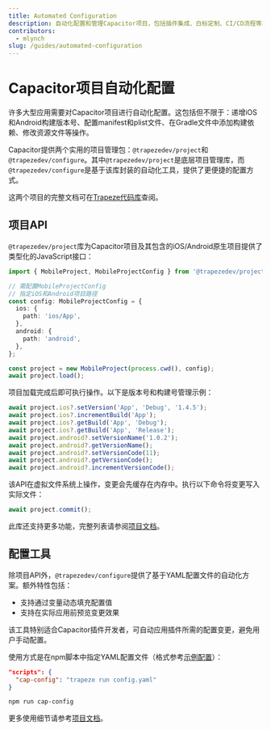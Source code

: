 ```yaml
---
title: Automated Configuration
description: 自动化配置和管理Capacitor项目，包括插件集成、白标定制、CI/CD流程等场景。
contributors:
  - mlynch
slug: /guides/automated-configuration
---
```


# Capacitor项目自动化配置

许多大型应用需要对Capacitor项目进行自动化配置。这包括但不限于：递增iOS和Android构建版本号、配置manifest和plist文件、在Gradle文件中添加构建依赖、修改资源文件等操作。

Capacitor提供两个实用的项目管理包：`@trapezedev/project`和`@trapezedev/configure`。其中`@trapezedev/project`是底层项目管理库，而`@trapezedev/configure`是基于该库封装的自动化工具，提供了更便捷的配置方式。

这两个项目的完整文档可在[Trapeze代码库](https://github.com/ionic-team/trapeze)查阅。

## 项目API

`@trapezedev/project`库为Capacitor项目及其包含的iOS/Android原生项目提供了类型化的JavaScript接口：

```typescript
import { MobileProject, MobileProjectConfig } from '@trapezedev/project';

// 需配置MobileProjectConfig
// 指定iOS和Android项目路径
const config: MobileProjectConfig = {
  ios: {
    path: 'ios/App',
  },
  android: {
    path: 'android',
  },
};

const project = new MobileProject(process.cwd(), config);
await project.load();
```

项目加载完成后即可执行操作。以下是版本号和构建号管理示例：

```typescript
await project.ios?.setVersion('App', 'Debug', '1.4.5');
await project.ios?.incrementBuild('App');
await project.ios?.getBuild('App', 'Debug');
await project.ios?.getBuild('App', 'Release');
await project.android?.setVersionName('1.0.2');
await project.android?.getVersionName();
await project.android?.setVersionCode(11);
await project.android?.getVersionCode();
await project.android?.incrementVersionCode();
```

该API在虚拟文件系统上操作，变更会先缓存在内存中。执行以下命令将变更写入实际文件：

```typescript
await project.commit();
```

此库还支持更多功能，完整列表请参阅[项目文档](https://github.com/ionic-team/trapeze)。

## 配置工具

除项目API外，`@trapezedev/configure`提供了基于YAML配置文件的自动化方案。额外特性包括：
- 支持通过变量动态填充配置值
- 支持在实际应用前预览变更效果

该工具特别适合Capacitor插件开发者，可自动应用插件所需的配置变更，避免用户手动配置。

使用方式是在npm脚本中指定YAML配置文件（格式参考[示例配置](https://github.com/ionic-team/trapeze/blob/main/examples/basic.yml)）：

```json
"scripts": {
  "cap-config": "trapeze run config.yaml"
}
```

```bash
npm run cap-config
```

更多使用细节请参考[项目文档](https://github.com/ionic-team/trapeze)。